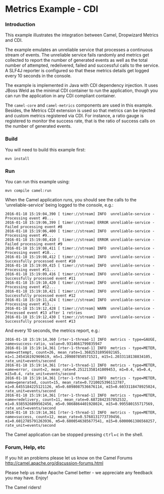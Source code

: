 # Metrics Example - CDI

### Introduction

This example illustrates the integration between Camel, Dropwizard Metrics and CDI.

The example emulates an unreliable service that processes a continuous stream of events.
The unreliable service fails randomly and metrics get collected to report
the number of generated events as well as the total number of attempted, redelivered,
failed and successful calls to the service. A SLF4J reporter is configured so that
these metrics details get logged every 10 seconds in the console.

The example is implemented in Java with CDI dependency injection. It uses JBoss Weld
as the minimal CDI container to run the application, though you can run the application
in any CDI compliant container.

The `camel-core` and `camel-metrics` components are used in this example.
Besides, the Metrics CDI extension is used so that metrics can be injected
and custom metrics registered via CDI. For instance, a ratio gauge is registered
to monitor the success rate, that is the ratio of success calls on the number
of generated events.

### Build

You will need to build this example first:

    mvn install

### Run

You can run this example using:

    mvn compile camel:run

When the Camel application runs, you should see the calls to the 'unreliable-service' being logged to the console, e.g.:
```
2016-01-18 15:19:04,390 [ timer://stream] INFO  unreliable-service - Processing event #8...
2016-01-18 15:19:06,399 [ timer://stream] ERROR unreliable-service - Failed processing event #8
2016-01-18 15:19:06,400 [ timer://stream] INFO  unreliable-service - Processing event #9...
2016-01-18 15:19:08,410 [ timer://stream] ERROR unreliable-service - Failed processing event #9
2016-01-18 15:19:08,411 [ timer://stream] INFO  unreliable-service - Processing event #10...
2016-01-18 15:19:08,412 [ timer://stream] INFO  unreliable-service - Successfully processed event #10
2016-01-18 15:19:09,415 [ timer://stream] INFO  unreliable-service - Processing event #11...
2016-01-18 15:19:09,416 [ timer://stream] INFO  unreliable-service - Successfully processed event #11
2016-01-18 15:19:10,420 [ timer://stream] INFO  unreliable-service - Processing event #12...
2016-01-18 15:19:10,421 [ timer://stream] INFO  unreliable-service - Successfully processed event #12
2016-01-18 15:19:11,424 [ timer://stream] INFO  unreliable-service - Processing event #13...
2016-01-18 15:19:12,428 [ timer://stream] WARN  unreliable-service - Processed event #13 after 1 retries
2016-01-18 15:19:12,430 [ timer://stream] INFO  unreliable-service - Successfully processed event #13
```

And every 10 seconds, the metrics report, e.g.:
```
2016-01-18 15:19:14,360 [rter-1-thread-1] INFO  metrics - type=GAUGE, name=success-ratio, value=0.9314661799835947
2016-01-18 15:19:14,361 [rter-1-thread-1] INFO  metrics - type=METER, name=attempt, count=26, mean_rate=1.3682531895692165, m1=1.245416192969619, m5=1.209807850571521, m15=1.2033118138834105, rate_unit=events/second
2016-01-18 15:19:14,361 [rter-1-thread-1] INFO  metrics - type=METER, name=error, count=2, mean_rate=0.25121358141009453, m1=0.4, m5=0.4, m15=0.4, rate_unit=events/second
2016-01-18 15:19:14,361 [rter-1-thread-1] INFO  metrics - type=METER, name=generated, count=15, mean_rate=0.7210025396112787, m1=0.6455184225121126, m5=0.6098087536676114, m15=0.6033118478925024, rate_unit=events/second
2016-01-18 15:19:14,361 [rter-1-thread-1] INFO  metrics - type=METER, name=redelivery, count=11, mean_rate=0.6872842357052532, m1=0.9385926899562456, m5=0.9868864401928024, m15=0.995580155717569, rate_unit=events/second
2016-01-18 15:19:14,361 [rter-1-thread-1] INFO  metrics - type=METER, name=success, count=12, mean_rate=0.5768131773739456, m1=0.6012785791263936, m5=0.6000546385677541, m15=0.6000061386568257, rate_unit=events/second
```

The Camel application can be stopped pressing <kbd>ctrl</kbd>+<kbd>c</kbd> in the shell.

### Forum, Help, etc

If you hit an problems please let us know on the Camel Forums
	<http://camel.apache.org/discussion-forums.html>

Please help us make Apache Camel better - we appreciate any feedback you may have. Enjoy!

The Camel riders!
